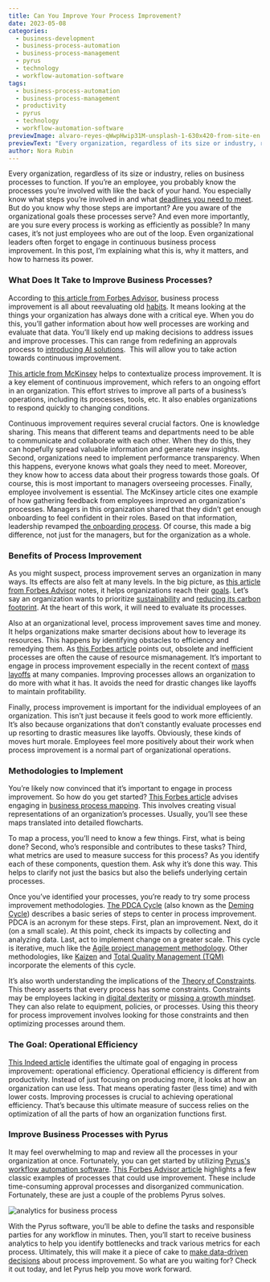 ```yaml
---
title: Can You Improve Your Process Improvement?
date: 2023-05-08
categories:
  - business-development
  - business-process-automation
  - business-process-management
  - pyrus
  - technology
  - workflow-automation-software
tags:
  - business-process-automation
  - business-process-management
  - productivity
  - pyrus
  - technology
  - workflow-automation-software
previewImage: alvaro-reyes-qWwpHwip31M-unsplash-1-630x420-from-site-en.jpg
previewText: "Every organization, regardless of its size or industry, relies on business processes to function. If you’re an employee, you probably know the processes you’re involved with like the back of your hand. You especially know what steps you’re involved in and what deadlines you need to meet. But do you know why those steps are important? Are you aware of the organizational goals these processes serve? And even more importantly, are you sure every process is working as efficiently as possible? In many cases, it’s not just employees who are out of the loop. Even organizational leaders often forget to engage in continuous business process improvement. In this post, I’m explaining what this is, why it matters, and how to harness its power."
author: Nora Rubin
---
```

Every organization, regardless of its size or industry, relies on business processes to function. If you’re an employee, you probably know the processes you’re involved with like the back of your hand. You especially know what steps you’re involved in and what [deadlines you need to meet](https://pyrus.com/en/blog/meet-deadlines-without-hitting-dead-ends). But do you know why those steps are important? Are you aware of the organizational goals these processes serve? And even more importantly, are you sure every process is working as efficiently as possible? In many cases, it’s not just employees who are out of the loop. Even organizational leaders often forget to engage in continuous business process improvement. In this post, I’m explaining what this is, why it matters, and how to harness its power.

### **What Does It Take to Improve Business Processes?**

According to [this article from Forbes Advisor](https://www.forbes.com/advisor/business/what-is-process-improvement/), business process improvement is all about reevaluating old [habits](https://pyrus.com/en/blog/habits-to-learn-habits-to-burn%5C). It means looking at the things your organization has always done with a critical eye. When you do this, you’ll gather information about how well processes are working and evaluate that data. You’ll likely end up making decisions to address issues and improve processes. This can range from redefining an approvals process to [introducing AI solutions](https://pyrus.com/en/blog/lets-get-real-about-artificial-intelligence).  This will allow you to take action towards continuous improvement.

[This article from McKinsey](https://www.mckinsey.com/capabilities/people-and-organizational-performance/our-insights/the-organization-blog/how-continuous-improvement-can-build-a-competitive-edge) helps to contextualize process improvement. It is a key element of continuous improvement, which refers to an ongoing effort in an organization. This effort strives to improve all parts of a business’s operations, including its processes, tools, etc. It also enables organizations to respond quickly to changing conditions.

Continuous improvement requires several crucial factors. One is knowledge sharing. This means that different teams and departments need to be able to communicate and collaborate with each other. When they do this, they can hopefully spread valuable information and generate new insights. Second, organizations need to implement performance transparency. When this happens, everyone knows what goals they need to meet. Moreover, they know how to access data about their progress towards those goals. Of course, this is most important to managers overseeing processes. Finally, employee involvement is essential. The McKinsey article cites one example of how gathering feedback from employees improved an organization's processes. Managers in this organization shared that they didn’t get enough onboarding to feel confident in their roles. Based on that information, leadership revamped [the onboarding process](https://pyrus.com/en/blog/on-onboarding-employers-guide). Of course, this made a big difference, not just for the managers, but for the organization as a whole.

### **Benefits of Process Improvement**

As you might suspect, process improvement serves an organization in many ways. Its effects are also felt at many levels. In the big picture, as [this article from Forbes Advisor](https://www.forbes.com/advisor/business/what-is-process-improvement/) notes, it helps organizations reach their [goals](https://pyrus.com/en/blog/ready-set-goals). Let’s say an organization wants to prioritize [sustainability](https://pyrus.com/en/blog/sustainability-sustains-profits) and [reducing its carbon footprint](https://pyrus.com/en/blog/step-down-your-carbon-footprint). At the heart of this work, it will need to evaluate its processes. 

Also at an organizational level, process improvement saves time and money. It helps organizations make smarter decisions about how to leverage its resources. This happens by identifying obstacles to efficiency and remedying them. As [this Forbes article](https://www.forbes.com/sites/forbesbusinesscouncil/2022/03/25/why-process-improvement-is-key-to-a-business-success/?sh=16eeb79568b2) points out, obsolete and inefficient processes are often the cause of resource mismanagement. It’s important to engage in process improvement especially in the recent context of [mass layoffs](https://www.fastcompany.com/90889245/mass-layoffs-impact-employees-left-behind-many-quit-study) at many companies. Improving processes allows an organization to do more with what it has. It avoids the need for drastic changes like layoffs to maintain profitability. 

Finally, process improvement is important for the individual employees of an organization. This isn’t just because it feels good to work more efficiently. It’s also because organizations that don’t constantly evaluate processes end up resorting to drastic measures like layoffs. Obviously, these kinds of moves hurt morale. Employees feel more positively about their work when process improvement is a normal part of organizational operations.

### **Methodologies to Implement**

You’re likely now convinced that it’s important to engage in process improvement. So how do you get started? [This Forbes article](https://www.forbes.com/sites/forbesbusinesscouncil/2022/03/25/why-process-improvement-is-key-to-a-business-success/?sh=16eeb79568b2) advises engaging in [business process mapping](https://en.wikipedia.org/wiki/Business_process_mapping). This involves creating visual representations of an organization’s processes. Usually, you’ll see these maps translated into detailed flowcharts.

To map a process, you’ll need to know a few things. First, what is being done? Second, who’s responsible and contributes to these tasks? Third, what metrics are used to measure success for this process? As you identify each of these components, question them. Ask why it’s done this way. This helps to clarify not just the basics but also the beliefs underlying certain processes.

Once you’ve identified your processes, you’re ready to try some process improvement methodologies. [The PDCA Cycle](https://en.wikipedia.org/wiki/PDCA) (also known as the [Deming Cycle](https://en.wikipedia.org/wiki/W._Edwards_Deming)) describes a basic series of steps to center in process improvement. PDCA is an acronym for these steps. First, plan an improvement. Next, do it (on a small scale). At this point, check its impacts by collecting and analyzing data. Last, act to implement change on a greater scale. This cycle is iterative, much like the [Agile project management methodology](https://pyrus.com/en/blog/apply-agile-methodology-to-deliver-success). Other methodologies, like [Kaizen](https://en.wikipedia.org/wiki/Kaizen) and [Total Quality Management (TQM)](https://en.wikipedia.org/wiki/Total_quality_management) incorporate the elements of this cycle.

It’s also worth understanding the implications of the [Theory of Constraints](https://en.wikipedia.org/wiki/Theory_of_constraints). This theory asserts that every process has some constraints. Constraints may be employees lacking in [digital dexterity](https://pyrus.com/en/blog/developing-digital-dexterity-workplace) or [missing a growth mindset](https://pyrus.com/en/blog/molding-mindset-flourishing-by-failing). They can also relate to equipment, policies, or processes. Using this theory for process improvement involves looking for those constraints and then optimizing processes around them.

### **The Goal: Operational Efficiency**

[This Indeed article](https://www.indeed.com/career-advice/career-development/operational-efficiencies) identifies the ultimate goal of engaging in process improvement: operational efficiency. Operational efficiency is different from productivity. Instead of just focusing on producing more, it looks at how an organization can use less. That means operating faster (less time) and with lower costs. Improving processes is crucial to achieving operational efficiency. That’s because this ultimate measure of success relies on the optimization of all the parts of how an organization functions first.

### **Improve Business Processes with Pyrus**

It may feel overwhelming to map and review all the processes in your organization at once. Fortunately, you can get started by utilizing [Pyrus's workflow automation software](https://pyrus.com/en/workflows). [This Forbes Advisor article](https://www.forbes.com/advisor/business/what-is-process-improvement/) highlights a few classic examples of processes that could use improvement. These include time-consuming approval processes and disorganized communication. Fortunately, these are just a couple of the problems Pyrus solves.

![analytics for business process](Pyrus-data-analytics-300x230.webp)

With the Pyrus software, you’ll be able to define the tasks and responsible parties for any workflow in minutes. Then, you’ll start to receive business analytics to help you identify bottlenecks and track various metrics for each process. Ultimately, this will make it a piece of cake to [make data-driven decisions](https://pyrus.com/en/blog/data-driven-assessment-is-possible-with-pyrus) about process improvement. So what are you waiting for? Check it out today, and let Pyrus help you move work forward.